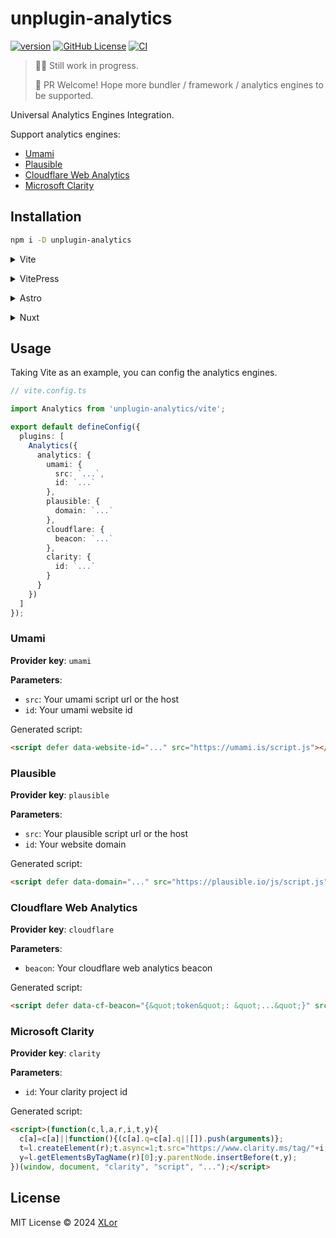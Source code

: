 # unplugin-analytics

[![version](https://img.shields.io/npm/v/unplugin-analytics?label=unplugin-analytics)](https://www.npmjs.com/package/unplugin-analytics)
[![GitHub License](https://img.shields.io/github/license/yjl9903/unplugin-analytics)](https://github.com/yjl9903/unplugin-analytics/blob/main/LICENSE)
[![CI](https://github.com/yjl9903/unplugin-analytics/actions/workflows/ci.yml/badge.svg)](https://github.com/yjl9903/unplugin-analytics/actions/workflows/ci.yml)

> 👷‍♂️ Still work in progress.
>
> 🤩 PR Welcome! Hope more bundler / framework / analytics engines to be supported.

Universal Analytics Engines Integration.

Support analytics engines:

- [Umami](https://umami.is/)
- [Plausible](https://plausible.io/)
- [Cloudflare Web Analytics](https://www.cloudflare.com/web-analytics/)
- [Microsoft Clarity](https://clarity.microsoft.com/)

## Installation

```bash
npm i -D unplugin-analytics
```

<details>
<summary>Vite</summary><br>

```ts
// vite.config.ts

import Analytics from 'unplugin-analytics/vite';

export default defineConfig({
  plugins: [
    Analytics({
      analytics: {
        cloudflare: {
          beacon: '...'
        },
        // Your unplugin-analytics options ...
      }
    })
  ]
});
```

Full example is located at [examples/vite](https://github.com/yjl9903/unplugin-analytics/blob/main/examples/vite).

<br></details>

<details>
<summary>VitePress</summary><br>

```ts
// .vitepress/config.ts

import { defineConfig } from 'vitepress';

import { injectScriptTags } from 'unplugin-analytics/vitepress';

export default defineConfig({
  async transformHead(context) {
    // Add the following code
    injectScriptTags({
      cloudflare: {
        beacon: '...'
      },
      // Your unplugin-analytics options ...
    })(context);
  },
});
```

<br></details>

<details>
<summary>Astro</summary><br>

```ts
// astro.config.mjs

import Analytics from 'unplugin-analytics/astro';

export default defineConfig({
  integrations: [
    Analytics({
      analytics: {
        cloudflare: {
          beacon: '...'
        },
        // Your unplugin-analytics options ...
      }
    })
  ],
});
```

Then add the astro component made of injected scripts to your layouts.

```astro
---
// src/layouts/Layout.astro

import Analytics from '~analytics/scripts.astro'

// ...
---

<!doctype html>
<html lang="en">
  <head>
    <meta charset="UTF-8" />
    <meta name="description" content="Astro description" />
    <meta name="viewport" content="width=device-width" />
    <link rel="icon" type="image/svg+xml" href="/favicon.svg" />

    <!-- Inject the scripts begin -->
    <Analytics />
    <!-- Inject the scripts end -->

    <meta name="generator" content={Astro.generator} />
    <!-- ... -->
  </head>
  <body>
    <!-- ... -->
  </body>
</html>
```

To make the TypeScript work, you can add `unplugin-analytics/client` to your corresponding `tsconfig.json`.

```json5
{
  "compilerOptions": {
    // ...
    "types": [
      "unplugin-analytics/client"
    ],
  },
  // ...
}
```

Or you can add TypeScript [triple-slash directives](https://www.typescriptlang.org/docs/handbook/triple-slash-directives.html) to your `.d.ts` (i.e. for projects initialized by Vite, it may be `src/env.d.ts`).

```ts
// Your .d.ts file

/// <reference types="unplugin-analytics/client" />
```

Full example is located at [examples/astro](https://github.com/yjl9903/unplugin-analytics/blob/main/examples/astro).

<br></details>

<details>
<summary>Nuxt</summary><br>

```ts
// nuxt.config.ts

export default defineNuxtConfig({
  modules: ['unplugin-analytics/nuxt'],
  analytics: {
    cloudflare: {
      beacon: '...'
    },
    // Your unplugin-analytics options ...
  }
});
```

Full example is located at [examples/nuxt](https://github.com/yjl9903/unplugin-analytics/blob/main/examples/nuxt).

<br></details>

## Usage

Taking Vite as an example, you can config the analytics engines.

```ts
// vite.config.ts

import Analytics from 'unplugin-analytics/vite';

export default defineConfig({
  plugins: [
    Analytics({
      analytics: {
        umami: {
          src: `...`,
          id: `...`
        },
        plausible: {
          domain: `...`
        },
        cloudflare: {
          beacon: `...`
        },
        clarity: {
          id: `...`
        }
      }
    })
  ]
});
```

### Umami

**Provider key**: `umami`

**Parameters**:

- `src`: Your umami script url or the host
- `id`: Your umami website id

Generated script:

```html
<script defer data-website-id="..." src="https://umami.is/script.js"></script>
```

### Plausible

**Provider key**: `plausible`

**Parameters**:

- `src`: Your plausible script url or the host
- `id`: Your website domain

Generated script:

```html
<script defer data-domain="..." src="https://plausible.io/js/script.js"></script>
```

### Cloudflare Web Analytics

**Provider key**: `cloudflare`

**Parameters**:

- `beacon`: Your cloudflare web analytics beacon

Generated script:

```html
<script defer data-cf-beacon="{&quot;token&quot;: &quot;...&quot;}" src="https://static.cloudflareinsights.com/beacon.min.js"></script>
```

### Microsoft Clarity

**Provider key**: `clarity`

**Parameters**:

- `id`: Your clarity project id

Generated script:

```html
<script>(function(c,l,a,r,i,t,y){
  c[a]=c[a]||function(){(c[a].q=c[a].q||[]).push(arguments)};
  t=l.createElement(r);t.async=1;t.src="https://www.clarity.ms/tag/"+i;
  y=l.getElementsByTagName(r)[0];y.parentNode.insertBefore(t,y);
})(window, document, "clarity", "script", "...");</script>
```

## License

MIT License © 2024 [XLor](https://github.com/yjl9903)
